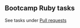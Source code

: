 ## Bootcamp Ruby tasks

See tasks under [Pull requests](https://github.com/fullc0ntr0l/ruby_tasks/pulls)

